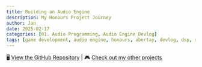 ```yaml
---
title: Building an Audio Engine
description: My Honours Project Journey
author: Jan
date: 2025-02-17
categories: [01. Audio Programming, Audio Engine Devlog]
tags: [game development, audio engine, honours, abertay, devlog, dsp, memory management]
---
```

🖥️ [View the GitHub Repository](https://github.com/JanHuss/newMaginengineAudio) | 🎮 [Check out my other projects](https://janhuss.github.io/categories/)

